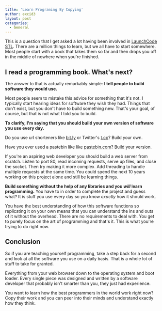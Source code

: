 ```yaml
---
title: 'Learn Programing By Copying'
author: excid3
layout: post
categories:
  - General
---
```


This is a question that I get asked a lot having been involved in [LaunchCode STL](http://launchcodestl.com). There are a million things to learn, but we all have to start somewhere. Most people start with a book that takes them so far and then drops you off in the middle of nowhere when you're finished.

## I read a programming book. What's next?
The answer to that is actually remarkably simple: **I tell people to build software they would use.**

Most people seem to mistake this advice for something that it's not. I typically start hearing ideas for software they wish they had. Things that don't exist, but you don't have to build something new. That's your goal, of course, but that is not what I told you to build.

**To clarify, I'm saying that you should build your own version of software you use every day.**

Do you use url shorteners like [bit.ly](http://bit.ly) or Twitter's [t.co](http://t.co)? Build your own.

Have you ever used a pastebin like like [pastebin.com](http://pastebin.com)? Build your version.

If you're an aspiring web developer you should build a web server from scratch. Listen to port 80, read incoming requests, serve up files, and close the socket. Then try making it more complex. Add threading to handle multiple requests at the same time. You could spend the next 10 years working on this project alone and still be learning things.

**Build something without the help of any libraries and you *will* learn programming.** You have to in order to complete the project and guess what? It is stuff you use every day so you know *exactly* how it should work.

You have the best understanding of how this software functions so replicating it on your own means that you can understand the ins and outs of it without the overhead. There are no requirements to deal with. You get to purely focus on the art of programming and that's it. This is what you're trying to do right now.

## Conclusion
So if you are teaching yourself programming, take a step back for a second and look at all the software you use on a daily basis. That is a whole lot of stuff to take for granted.

Everything from your web browser down to the operating system and boot loader. Every single piece was designed and written by a software developer that probably isn't smarter than you, they just had experience.

You want to learn how the best programmers in the world work right now? Copy their work and you can peer into their minds and understand exactly how they think.
